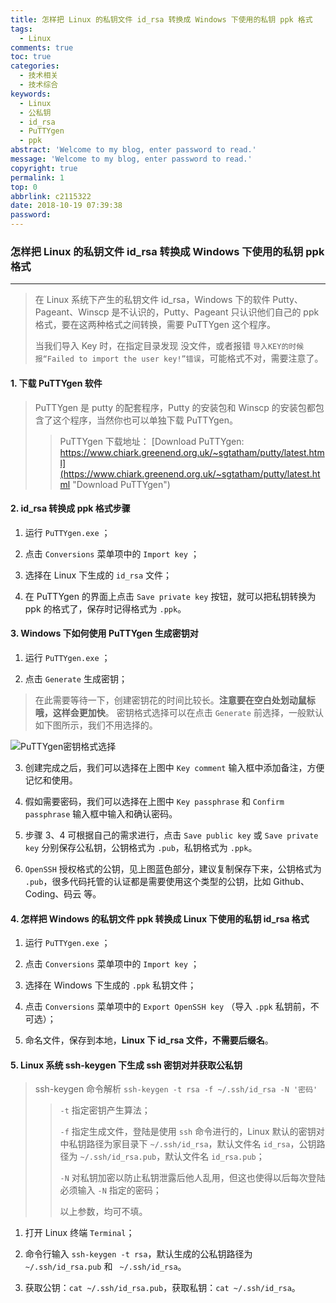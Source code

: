 ```yaml
---
title: 怎样把 Linux 的私钥文件 id_rsa 转换成 Windows 下使用的私钥 ppk 格式
tags:
  - Linux
comments: true
toc: true
categories:
  - 技术相关
  - 技术综合
keywords:
  - Linux
  - 公私钥
  - id_rsa
  - PuTTYgen
  - ppk
abstract: 'Welcome to my blog, enter password to read.'
message: 'Welcome to my blog, enter password to read.'
copyright: true
permalink: 1
top: 0
abbrlink: c2115322
date: 2018-10-19 07:39:38
password:
---
```

<script type="text/javascript" src="/js/src/bai.js"></script>

### 怎样把 Linux 的私钥文件 id_rsa 转换成 Windows 下使用的私钥 ppk 格式

---

> 在 Linux 系统下产生的私钥文件 id_rsa，Windows 下的软件 Putty、Pageant、Winscp 是不认识的，Putty、Pageant 只认识他们自己的 ppk 格式，要在这两种格式之间转换，需要 PuTTYgen 这个程序。
>
> 当我们导入 Key 时，在指定目录发现 没文件，或者报错 `导入KEY的时候报“Failed to import the user key!”错误`，可能格式不对，需要注意了。

#### 1. 下载 PuTTYgen 软件

> PuTTYgen 是 putty 的配套程序，Putty 的安装包和 Winscp 的安装包都包含了这个程序，当然你也可以单独下载 PuTTYgen。
>> PuTTYgen 下载地址： [Download PuTTYgen: https://www.chiark.greenend.org.uk/~sgtatham/putty/latest.html](https://www.chiark.greenend.org.uk/~sgtatham/putty/latest.html "Download PuTTYgen")

#### 2. id_rsa 转换成 ppk 格式步骤

1. 运行 `PuTTYgen.exe` ；

2. 点击 `Conversions` 菜单项中的 `Import key` ；

3. 选择在 Linux 下生成的 `id_rsa` 文件；

4. 在 PuTTYgen 的界面上点击 `Save private key` 按钮，就可以把私钥转换为 ppk 的格式了，保存时记得格式为 `.ppk`。


#### 3. Windows 下如何使用 PuTTYgen 生成密钥对

1. 运行 `PuTTYgen.exe` ；

2. 点击 `Generate` 生成密钥；
> 在此需要等待一下，创建密钥花的时间比较长。**注意要在空白处划动鼠标哦，这样会更加快**。
> 密钥格式选择可以在点击 `Generate` 前选择，一般默认如下图所示，我们不用选择的。

![PuTTYgen密钥格式选择](/images/028/pZcznWG.png "PuTTYgen密钥格式选择")

3. 创建完成之后，我们可以选择在上图中 `Key comment` 输入框中添加备注，方便记忆和使用。

4. 假如需要密码，我们可以选择在上图中 `Key passphrase` 和 `Confirm passphrase` 输入框中输入和确认密码。

5. 步骤 3、4 可根据自己的需求进行，点击 `Save public key` 或 `Save private key` 分别保存公私钥，公钥格式为 `.pub`，私钥格式为 `.ppk`。

6. `OpenSSH` 授权格式的公钥，见上图蓝色部分，建议复制保存下来，公钥格式为 `.pub`，很多代码托管的认证都是需要使用这个类型的公钥，比如 Github、Coding、码云 等。


#### 4. 怎样把 Windows 的私钥文件 ppk 转换成 Linux 下使用的私钥 id_rsa 格式

1. 运行 `PuTTYgen.exe` ；

2. 点击 `Conversions` 菜单项中的 `Import key` ；

3. 选择在 Windows 下生成的 `.ppk` 私钥文件；

4. 点击 `Conversions` 菜单项中的 `Export OpenSSH key` （导入 `.ppk` 私钥前，不可选）；

5. 命名文件，保存到本地，**Linux 下 id_rsa 文件，不需要后缀名**。


#### 5. Linux 系统 ssh-keygen 下生成 ssh 密钥对并获取公私钥

> ssh-keygen 命令解析 `ssh-keygen -t rsa -f ~/.ssh/id_rsa -N '密码'`
>
>> `-t` 指定密钥产生算法；
>>
>> `-f` 指定生成文件，登陆是使用 `ssh` 命令进行的，Linux 默认的密钥对中私钥路径为家目录下 `~/.ssh/id_rsa`，默认文件名 `id_rsa`，公钥路径为 `~/.ssh/id_rsa.pub`，默认文件名 `id_rsa.pub`；
>>
>> `-N` 对私钥加密以防止私钥泄露后他人乱用，但这也使得以后每次登陆必须输入 `-N` 指定的密码；
>>
>> 以上参数，均可不填。


1. 打开 Linux 终端 `Terminal`；

2. 命令行输入 `ssh-keygen -t rsa`，默认生成的公私钥路径为 `~/.ssh/id_rsa.pub` 和 ` ~/.ssh/id_rsa`。

3. 获取公钥：`cat ~/.ssh/id_rsa.pub`，获取私钥：`cat ~/.ssh/id_rsa`。
